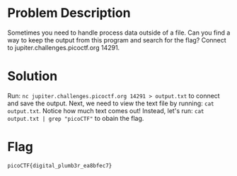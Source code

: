 # Problem Description
Sometimes you need to handle process data outside of a file. Can you find a way to keep the output from this program and search for the flag? Connect to jupiter.challenges.picoctf.org 14291.

# Solution
Run: `nc jupiter.challenges.picoctf.org 14291 > output.txt` to connect and save the output. Next, we need to view the text file by running: `cat output.txt`. Notice how much text comes out! Instead, let's run: `cat output.txt | grep "picoCTF"` to obain the flag.

# Flag
`picoCTF{digital_plumb3r_ea8bfec7}`
